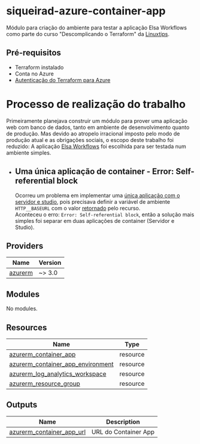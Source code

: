 # siqueirad-azure-container-app

Módulo para criação do ambiente para testar a aplicação Elsa Workflows como parte do curso "Descomplicando o Terraform" da [Linuxtips](https://linuxtips.io/).

## Pré-requisitos

- Terraform instalado
- Conta no Azure
- [Autenticação do Terraform para Azure](https://learn.microsoft.com/pt-br/azure/developer/terraform/authenticate-to-azure)

# Processo de realização do trabalho

Primeiramente planejava construir um módulo para prover uma aplicação web com banco de dados, tanto em ambiente de desenvolvimento quanto de produção. Mas devido ao atropelo irracional imposto pelo modo de produção atual e as obrigações sociais, o escopo deste trabalho foi reduzido: A aplicação [Elsa Workflows](https://v3.elsaworkflows.io/) foi escolhida para ser testada num ambiente simples.

- ## Uma única aplicação de container - Error: Self-referential block
  Ocorreu um problema em implementar uma [única aplicação com o servidor e studio](https://v3.elsaworkflows.io/docs/installation/docker#elsa-server-studio), pois precisava definir a variável de ambiente `HTTP__BASEURL` com o valor [retornado](#Outputs) pelo recurso.  
  Aconteceu o erro: `Error: Self-referential block`, então a solução mais simples foi separar em duas aplicações de container (Servidor e Studio).

## Providers

| Name                                                | Version |
| --------------------------------------------------- | ------- |
| <a name="azurerm"></a> [azurerm](#provider_azurerm) | ~> 3.0  |

## Modules

No modules.

## Resources

| Name                                                                                                                                                   | Type     |
| ------------------------------------------------------------------------------------------------------------------------------------------------------ | -------- |
| [azurerm_container_app](https://registry.terraform.io/providers/hashicorp/azurerm/latest/docs/resources/container_app)                                 | resource |
| [azurerm_container_app_environment](https://registry.terraform.io/providers/hashicorp/azurerm/latest/docs/resources/container_app_environment_storage) | resource |
| [azurerm_log_analytics_workspace](https://registry.terraform.io/providers/hashicorp/azurerm/latest/docs/resources/log_analytics_workspace)             | resource |
| [azurerm_resource_group](hhttps://registry.terraform.io/providers/hashicorp/azurerm/latest/docs/resources/resource_group.html)                         | resource |

## Outputs

| Name                                                                          | Description          |
| ----------------------------------------------------------------------------- | -------------------- |
| <a name="output_container_app_url"></a> [azurerm_container_app_url](#Outputs) | URL do Container App |

<!-- END_TF_DOCS -->
